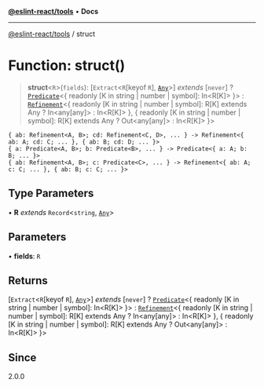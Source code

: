 [**@eslint-react/tools**](../README.md) • **Docs**

***

[@eslint-react/tools](../README.md) / struct

# Function: struct()

> **struct**\<`R`\>(`fields`): [`Extract`\<`R`\[keyof `R`\], [`Any`](../namespaces/Refinement/type-aliases/Any.md)\>] *extends* [`never`] ? [`Predicate`](../interfaces/Predicate.md)\<\{ readonly \[K in string \| number \| symbol\]: In\<R\[K\]\> \}\> : [`Refinement`](../interfaces/Refinement.md)\<\{ readonly \[K in string \| number \| symbol\]: R\[K\] extends Any ? In\<any\[any\]\> : In\<R\[K\]\> \}, \{ readonly \[K in string \| number \| symbol\]: R\[K\] extends Any ? Out\<any\[any\]\> : In\<R\[K\]\> \}\>

```
{ ab: Refinement<A, B>; cd: Refinement<C, D>, ... } -> Refinement<{ ab: A; cd: C; ... }, { ab: B; cd: D; ... }>
{ a: Predicate<A, B>; b: Predicate<B>, ... } -> Predicate<{ a: A; b: B; ... }>
{ ab: Refinement<A, B>; c: Predicate<C>, ... } -> Refinement<{ ab: A; c: C; ... }, { ab: B; c: С; ... }>
```

## Type Parameters

• **R** *extends* `Record`\<`string`, [`Any`](../namespaces/Predicate/type-aliases/Any.md)\>

## Parameters

• **fields**: `R`

## Returns

[`Extract`\<`R`\[keyof `R`\], [`Any`](../namespaces/Refinement/type-aliases/Any.md)\>] *extends* [`never`] ? [`Predicate`](../interfaces/Predicate.md)\<\{ readonly \[K in string \| number \| symbol\]: In\<R\[K\]\> \}\> : [`Refinement`](../interfaces/Refinement.md)\<\{ readonly \[K in string \| number \| symbol\]: R\[K\] extends Any ? In\<any\[any\]\> : In\<R\[K\]\> \}, \{ readonly \[K in string \| number \| symbol\]: R\[K\] extends Any ? Out\<any\[any\]\> : In\<R\[K\]\> \}\>

## Since

2.0.0
